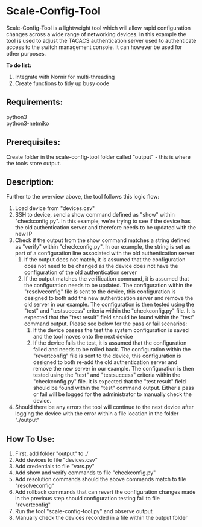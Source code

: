 # Scale-Config-Tool
Scale-Config-Tool is a lightweight tool which will allow rapid configuration changes across a wide range of networking devices. In this example the tool is used to adjust the TACACS authentication server used to authenticate access to the switch management console. It can however be used for other purposes.  

**To do list:**
1. Integrate with Nornir for multi-threading  
2. Create functions to tidy up busy code  

## Requirements:
python3  
python3-netmiko  

## Prerequisites:
Create folder in the scale-config-tool folder called "output" - this is where the tools store output.  

## Description:
Further to the overview above, the tool follows this logic flow:  
1. Load device from "devices.csv"  
2. SSH to device, send a show command defined as "show" within "checkconfig.py". In this example, we're trying to see if the device has the old authentication server and therefore needs to be updated with the new IP  
3. Check if the output from the show command matches a string defined as "verify" within "checkconfig.py". In our example, the string is set as part of a configuration line associated with the old authentication server   
    1. If the output does not match, it is assumed that the configuration does not need to be changed as the device does not have the configuration of the old authentication server  
    2. If the output matches the verification command, it is assumed that the configuration needs to be updated. The configuration within the "resolveconfig" file is sent to the device, this configuration is designed to both add the new authentication server and remove the old server in our example. The configuration is then tested using the "test" and "testsuccess" criteria within the "checkconfig.py" file. It is expected that the "test result" field should be found within the "test" command output. Please see below for the pass or fail scenarios:  
        1. If the device passes the test the system configuration is saved and the tool moves onto the next device  
        2. If the device fails the test, it is assumed that the configuration failed and needs to be rolled back. The configuration within the "revertconfig" file is sent to the device, this configuration is designed to both re-add the old authentication server and remove the new server in our example. The configuration is then tested using the "test" and "testsuccess" criteria within the "checkconfig.py" file. It is expected that the "test result" field should be found within the "test" command output. Either a pass or fail will be logged for the administrator to manually check the device.  
4. Should there be any errors the tool will continue to the next device after logging the device with the error within a file location in the folder "./output"  

## How To Use:
1. First, add folder "output" to ./  
2. Add devices to file "devices.csv"  
3. Add credentials to file "vars.py"  
4. Add show and verify commands to file "checkconfig.py"  
5. Add resolution commands should the above commands match to file "resolveconfig"  
6. Add rollback commands that can revert the configuration changes made in the previous step should configuration testing fail to file "revertconfig"  
7. Run the tool "scale-config-tool.py" and observe output  
8. Manually check the devices recorded in a file within the output folder  
